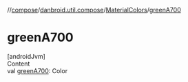 //[compose](../../../index.md)/[danbroid.util.compose](../index.md)/[MaterialColors](index.md)/[greenA700](green-a700.md)



# greenA700  
[androidJvm]  
Content  
val [greenA700](green-a700.md): Color  



